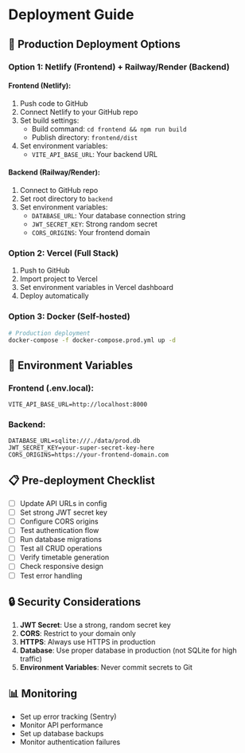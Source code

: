 # Deployment Guide

## 🚀 Production Deployment Options

### Option 1: Netlify (Frontend) + Railway/Render (Backend)

#### Frontend (Netlify):
1. Push code to GitHub
2. Connect Netlify to your GitHub repo
3. Set build settings:
   - Build command: `cd frontend && npm run build`
   - Publish directory: `frontend/dist`
4. Set environment variables:
   - `VITE_API_BASE_URL`: Your backend URL

#### Backend (Railway/Render):
1. Connect to GitHub repo
2. Set root directory to `backend`
3. Set environment variables:
   - `DATABASE_URL`: Your database connection string
   - `JWT_SECRET_KEY`: Strong random secret
   - `CORS_ORIGINS`: Your frontend domain

### Option 2: Vercel (Full Stack)
1. Push to GitHub
2. Import project to Vercel
3. Set environment variables in Vercel dashboard
4. Deploy automatically

### Option 3: Docker (Self-hosted)
```bash
# Production deployment
docker-compose -f docker-compose.prod.yml up -d
```

## 🔧 Environment Variables

### Frontend (.env.local):
```
VITE_API_BASE_URL=http://localhost:8000
```

### Backend:
```
DATABASE_URL=sqlite:///./data/prod.db
JWT_SECRET_KEY=your-super-secret-key-here
CORS_ORIGINS=https://your-frontend-domain.com
```

## 📋 Pre-deployment Checklist

- [ ] Update API URLs in config
- [ ] Set strong JWT secret key
- [ ] Configure CORS origins
- [ ] Test authentication flow
- [ ] Run database migrations
- [ ] Test all CRUD operations
- [ ] Verify timetable generation
- [ ] Check responsive design
- [ ] Test error handling

## 🔒 Security Considerations

1. **JWT Secret**: Use a strong, random secret key
2. **CORS**: Restrict to your domain only
3. **HTTPS**: Always use HTTPS in production
4. **Database**: Use proper database in production (not SQLite for high traffic)
5. **Environment Variables**: Never commit secrets to Git

## 📊 Monitoring

- Set up error tracking (Sentry)
- Monitor API performance
- Set up database backups
- Monitor authentication failures

